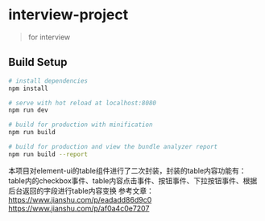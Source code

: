 # interview-project

> for interview

## Build Setup

``` bash
# install dependencies
npm install

# serve with hot reload at localhost:8080
npm run dev

# build for production with minification
npm run build

# build for production and view the bundle analyzer report
npm run build --report
```
本项目对element-ui的table组件进行了二次封装，封装的table内容功能有：table内的checkbox事件、table内容点击事件、按钮事件、下拉按钮事件、根据后台返回的字段进行table内容变换
参考文章：
https://www.jianshu.com/p/eadadd86d9c0
https://www.jianshu.com/p/af0a4c0e7207
